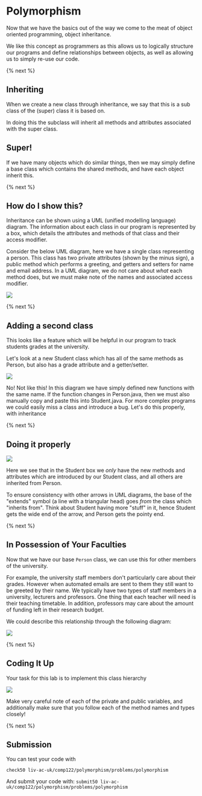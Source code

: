 # Polymorphism

Now that we have the basics out of the way we come to the meat of object oriented programming, object inheritance. 

We like this concept as programmers as this allows us to logically structure our programs and define relationships between objects, as well as allowing us to simply re-use our code.

{% next %}

## Inheriting

When we create a new class through inheritance, we say that this is a sub class of the (super) class it is based on. 

In doing this the subclass will inherit all methods and attributes associated with the super class. 

## Super!

If we have many objects which do similar things, then we may simply define a base class which contains the shared methods, and have each object inherit this.

{% next %}

## How do I show this?

Inheritance can be shown using a UML (unified modelling language) diagram. The information about each class in our program is represented by a box, which details the attributes and methods of that class and their access modifier.

Consider the below UML diagram, here we have a single class representing a person. This class has two private attributes (shown by the minus sign), a public method which performs a greeting, and getters and setters for name and email address. In a UML diagram, we do not care about _what_ each method does, but we must make note of the names and associated access modifier.

![](img/PersonClass.PNG)

{% next %}

## Adding a second class

This looks like a feature which will be helpful in our program to track students grades at the university.

Let's look at a new Student class which has all of the same methods as Person, but also has a grade attribute and a getter/setter.

![](img/PersonStudentClass1.PNG)

No! Not like this! In this diagram we have simply defined new functions with the same name. If the function changes in Person.java, then we must also manually copy and paste this into Student.java. For more complex programs we could easily miss a class and introduce a bug. Let's do this properly, with inheritance

{% next %}

## Doing it properly

![](img/PersonStudentClass2.PNG)


Here we see that in the Student box we *only* have the new methods and attributes which are introduced by our Student class, and all others are inherited from Person.

To ensure consistency with other arrows in UML diagrams, the base of the "extends" symbol (a line with a triangular head) goes *from* the class which "inherits from". Think about Student having more "stuff" in it, hence Student gets the wide end of the arrow, and Person gets the pointy end.

{% next %}

## In Possession of Your Faculties

Now that we have our base `Person` class, we can use this for other members of the university.

For example, the university staff members don't particularly care about their grades. However when automated emails are sent to them they still want to be greeted by their name. We typically have two types of staff members in a university, lecturers and professors. One thing that each teacher will need is their teaching timetable. In addition, professors may care about the amount of funding left in their research budget. 

We could describe this relationship through the following diagram:

![](img/PersonStudentLec.PNG)

{% next %}

## Coding It Up

Your task for this lab is to implement this class hierarchy

![](img/PersonStudentLec.PNG)

Make very careful note of each of the private and public variables, and additionally make sure that you follow each of the method names and types closely!

{% next %}

## Submission

You can test your code with 

`check50 liv-ac-uk/comp122/polymorphism/problems/polymorphism`

And submit your code with:
`submit50 liv-ac-uk/comp122/polymorphism/problems/polymorphism`